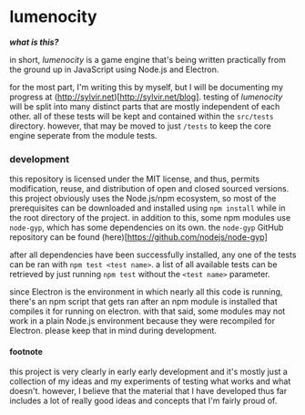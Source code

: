 # lumenocity

***what is this?***

in short, *lumenocity* is a game engine that's being written practically from the ground up in JavaScript using Node.js and Electron.

for the most part, I'm writing this by myself, but I will be documenting my progress at (http://sylvir.net)[http://sylvir.net/blog]. testing of *lumenocity* will be split into many distinct parts that are mostly independent of each other. all of these tests will be kept and contained within the `src/tests` directory. however, that may be moved to just `/tests` to keep the core engine seperate from the module tests.

### development

this repository is licensed under the MIT license, and thus, permits modification, reuse, and distribution of open and closed sourced versions. this project obviously uses the Node.js/npm ecosystem, so most of the prerequisites can be downloaded and installed using `npm install` while in the root directory of the project. in addition to this, some npm modules use `node-gyp`, which has some dependencies on its own. the `node-gyp` GitHub repository can be found (here)[https://github.com/nodejs/node-gyp]

after all dependencies have been successfully installed, any one of the tests can be ran with `npm test <test name>`. a list of all available tests can be retrieved by just running `npm test` without the `<test name>` parameter.

since Electron is the environment in which nearly all this code is running, there's an npm script that gets ran after an npm module is installed that compiles it for running on electron. with that said, some modules may not work in a plain Node.js environment because they were recompiled for Electron. please keep that in mind during development.

#### footnote

this project is very clearly in early early development and it's mostly just a collection of my ideas and my experiments of testing what works and what doesn't. however, I believe that the material that I have developed thus far includes a lot of really good ideas and concepts that I'm fairly proud of.
